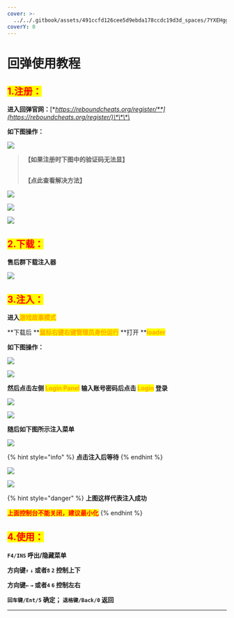 ```yaml
---
cover: >-
  ../../.gitbook/assets/491ccfd126cee5d9ebda178ccdc19d3d_spaces/7YXEHggLzaiKwZjRSOD4/uploads/5axZkTMABScXC0nsuPdM/Headeredit2_alt=media&token=90237ab3-0cd6-458b-8895-262af93f372e.png
coverY: 0
---
```


# 回弹使用教程

## <mark style="color:red;">1.注册：</mark>

**进入回弹官网：**[**https://reboundcheats.org/register/**](https://reboundcheats.org/register/)\*\*\*\*

**如下图操作：**

![](<../../.gitbook/assets/image (16) (1) (1) (1) (1) (1) (1).png>)

> **【如果注册时下图中的验证码无法显】**
>
> <img src="../../.gitbook/assets/image (50) (1) (1) (1).png" alt="" data-size="original">
>
> **【点此查看解决方法】**

![](<../../.gitbook/assets/image (12) (1) (1) (1) (1).png>)

![](<../../.gitbook/assets/image (1) (1) (1) (2).png>)

![](<../../.gitbook/assets/image (46) (1) (1) (1) (1) (1).png>)

## <mark style="color:red;">2.下载：</mark>

**售后群下载注入器**

![](<../../.gitbook/assets/image (32) (1) (1) (1) (1) (1).png>)

## <mark style="color:red;">3.注入：</mark>

**进入**<mark style="color:orange;">**游戏故事模式**</mark>

\*\*下载后 \*\*<mark style="color:orange;">**鼠标右键右键管理员身份运行**</mark> \*\*打开 \*\*<mark style="color:orange;">**loader**</mark>

**如下图操作：**

![](<../../.gitbook/assets/image (33) (1) (1) (1).png>)

![](<../../.gitbook/assets/image (23) (1) (1) (1) (1) (1) (1) (1).png>)

**然后点击左侧 **<mark style="color:orange;">**Login Panel**</mark>** 输入账号密码后点击 **<mark style="color:orange;">**Login**</mark>** 登录**

![](<../../.gitbook/assets/image (36) (1) (1) (1) (1) (1).png>)

![](<../../.gitbook/assets/image (30) (1) (1) (1) (1) (1) (1) (1).png>)

**随后如下图所示注入菜单**

![](../../.gitbook/assets/e8c899cc0fbeebc8be4fbb19e7f2b0b9\_spaces/7YXEHggLzaiKwZjRSOD4/uploads/V2EkmXTinDAUfwNCso1j/image%20\(1\)\_alt=media\&token=c84b03be-29cf-484c-bac3-823620fffab4.png)

{% hint style="info" %}
**点击注入后等待**
{% endhint %}

![](<../../.gitbook/assets/image (35) (1) (1) (1) (1).png>)

![](<../../.gitbook/assets/image (18) (1) (1) (1) (1) (1) (1) (1) (1) (1).png>)

{% hint style="danger" %}
**上图这样代表注入成功**

<mark style="color:red;">**上面控制台不能关闭，建议最小化**</mark>
{% endhint %}

## <mark style="color:red;">4.使用：</mark>

**`F4/INS` 呼出/隐藏菜单**

**方向键`↑`  `↓` 或者`8`  `2` 控制上下**

**方向键`←`  `→` 或者`4`  `6` 控制左右**

**`回车键/Ent/5` 确定； `退格键/Back/0` 返回**

***
